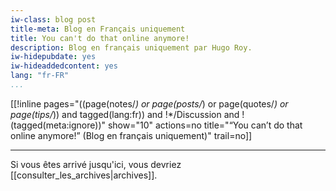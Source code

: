 ```yaml
---
iw-class: blog post
title-meta: Blog en Français uniquement
title: You can't do that online anymore!
description: Blog en français uniquement par Hugo Roy.
iw-hidepubdate: yes
iw-hideaddedcontent: yes
lang: "fr-FR"
...
```



[[!inline pages="((page(notes/*) or page(posts/*) or page(quotes/*) or page(tips/*)) and tagged(lang:fr)) and !*/Discussion and !(tagged(meta:ignore))" show="10" actions=no title="“You can’t do that online anymore!” (Blog en français uniquement)" trail=no]]


----------------------------------------------------------------------------

Si vous êtes arrivé jusqu'ici, vous devriez 
[[consulter_les_archives|archives]].
